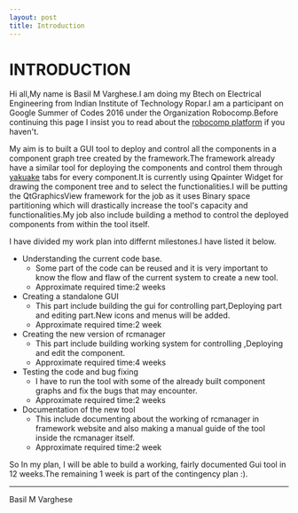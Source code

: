 ```yaml
---
layout: post
title: Introduction
---
```


INTRODUCTION
============

Hi all,My name is Basil M Varghese.I am doing my Btech on Electrical Engineering from Indian Institute of Technology Ropar.I am a participant on Google Summer of Codes 2016  under the Organization Robocomp.Before continuing this page I insist you to read about the [robocomp platform](http://robocomp.github.io/website/) if you haven't.

My aim is to built a GUI tool to deploy and control  all the components in a component graph tree created by the framework.The framework already have a similar tool for deploying the components and control them  through  [yakuake](https://apps.ubuntu.com/cat/applications/precise/yakuake/) tabs for every component.It is currently using Qpainter Widget for drawing the component tree and to select the functionalities.I will be putting the QtGraphicsView framework for the job as it uses Binary space partitioning which will drastically increase the tool's capacity and functionalities.My job also include building  a method to control the deployed components from within the tool itself.
 
I have divided my work plan into differnt milestones.I have listed it below.

 * 	Understanding the current code base.
 	* 	Some part of the code can be reused and it is very important to know the flow and flaw of the current system to create a new tool. 
 	*	Approximate required time:2 weeks
 *	Creating a standalone GUI
 	* 	This part include building the gui for controlling part,Deploying part and editing part.New icons and menus will be added.
 	* 	Approximate required time:2 week	
 *	Creating the new version of rcmanager
 	* 	This part include building working system for controlling ,Deploying and edit the component.
 	*	Approximate required time:4 weeks
 *	Testing the code and bug fixing	
 	*	I have to run the tool with some of the already built component graphs and fix the bugs  that may encounter.
 	*	Approximate required time:2 weeks
 *	Documentation of the new tool
 	*	This include documenting about the working of rcmanager in framework website and also making a manual guide of the tool inside the rcmanager itself.
 	*	Approximate required time:2 week
 	
 So In my plan, I will be able to build a working, fairly documented Gui tool in 12 weeks.The remaining 1 week is part of the contingency plan :).

----------------

Basil M Varghese
